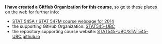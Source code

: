 __I have created a GitHub Organization for this course__, so go to these places on the web for further info:

  * [STAT 545A / STAT 547M course webpage for 2014](http://stat545-ubc.github.io)
  * the supporting GitHub Organization: [STAT545-UBC](https://github.com/STAT545-UBC/)
  * the repository supporting course website: [STAT545-UBC/STAT545-UBC.github.io](https://github.com/STAT545-UBC/STAT545-UBC.github.io)
